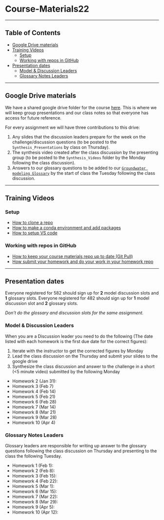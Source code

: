 # Course-Materials22<!-- omit in toc -->
____
## Table of Contents <!-- omit in toc -->
- [Google Drive materials](#google-drive-materials)
- [Training Videos](#training-videos)
  - [Setup](#setup)
  - [Working with repos in GitHub](#working-with-repos-in-github)
- [Presentation dates](#presentation-dates)
  - [Model & Discussion Leaders](#model--discussion-leaders)
  - [Glossary Notes Leaders](#glossary-notes-leaders)

____
## Google Drive materials
We have a shared google drive folder for the course [here](https://drive.google.com/drive/folders/12T-1ABbLvpKR_RYDqSaHp4E7LJ8nLBhV?usp=sharing). This is where we will keep group presentations and our class notes so that everyone has access for future reference. 

For every assignment we will have three contributions to this drive: 
1. Any slides that the discussion leaders prepare for the week on the challenge/discussion questions (to be posted to the `Synthesis_Presentations` by class on Thursday). 
2. The synthesis video created after the class discussion by the presenting group (to be posted to the `Synthesis_Videos` folder by the Monday following the class discussion).
3. Answers to our glossary questions to be added to our [`Groundwater modeling Glossary`](https://docs.google.com/document/d/13nt_z64P7mRmEbcRNaPXDQTAfBO4iTTIY9HDg3ZHW4U/edit?usp=sharing) by the start of class the Tuesday following the class discussion. 
____
## Training Videos 
### Setup
- [How to clone a repo](https://arizona.hosted.panopto.com/Panopto/Pages/Viewer.aspx?id=b1e63525-1dc7-43d4-b697-ae20016d557e)
- [How to make a conda environment and add packages](https://arizona.hosted.panopto.com/Panopto/Pages/Viewer.aspx?id=e5464dfb-ff76-4051-9559-ae2001704f04)
- [How to setup VS code](https://arizona.hosted.panopto.com/Panopto/Pages/Viewer.aspx?id=a59ed8af-209c-42f3-aa62-ae2001773458)

### Working with repos in GitHub
- [How to keep your course materials repo up to date (Git Pull)](https://arizona.hosted.panopto.com/Panopto/Pages/Viewer.aspx?id=86839053-84ee-40bf-8744-ae2401723289&start=1)
- [How submit your homework and do your work in your homework repo](https://arizona.hosted.panopto.com/Panopto/Pages/Viewer.aspx?id=36fbeca9-ff23-40d8-a5fe-ae2401764ff0)

____
## Presentation dates
Everyone registered for 582 should sign up for **2** model discussion slots and **1** glossary slots. Everyone registered for 482 should sign up for **1** model discussion slot and **2** glossary slots. 

*Don't do the glossary and discussion slots for the same assignment.*  

### Model & Discussion Leaders
When you are a Discussion leader you need to do the following (The date listed with each homework is the first due date for the correct figures): 
1. Iterate with the instructor to get the corrected figures by Monday
2. Lead the class discussion on the Thursday and submit your slides to the google drive
3. Synthesize the class discussion and answer to the challenge in a short (<5 minute video) submitted by the following Monday 
   
-  Homework 2 (Jan 31):
-  Homework 3 (Feb 7)
-  Homework 4 (Feb 14)
-  Homework 5 (Feb 21)
-  Homework 6 (Feb 28) 
-  Homework 7 (Mar 14)
-  Homework 8 (Mar 21)
-  Homework 9 (Mar 28)
-  Homework 10 (Apr 4)


### Glossary Notes Leaders
Glossary leaders are responsible for writing up answer to the glossary questions following the class discussion on Thursday and presenting to the class the following Tuesday. 
-  Homework 1 (Feb 1): 
-  Homework 2 (Feb 8):
-  Homework 3 (Feb 15):
-  Homework 4 (Feb 22):
-  Homework 5 (Mar 1):
-  Homework 6 (Mar 15): 
-  Homework 7 (Mar 22):
-  Homework 8 (Mar 29):
-  Homework 9 (Apr 5):
-  Homework 10 (Apr 12):